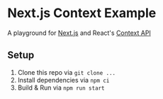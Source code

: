 # Next.js Context Example

A playground for [Next.js](//github.com/zeit/next.js/) and React's [Context API](https://reactjs.org/docs/context.html)

## Setup

1. Clone this repo via `git clone ...`
2. Install dependencies via `npm ci`
3. Build & Run via `npm run start`
